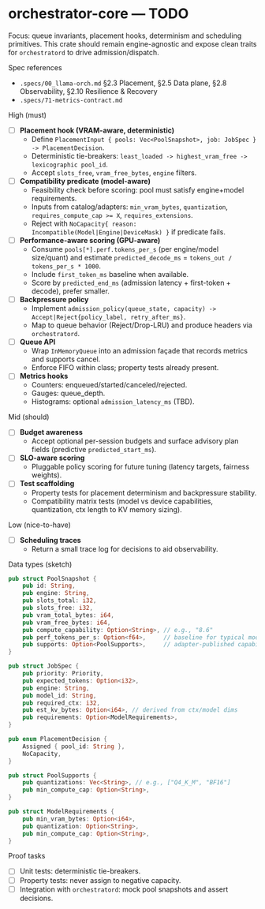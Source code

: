 # orchestrator-core — TODO

Focus: queue invariants, placement hooks, determinism and scheduling primitives. This crate should remain engine-agnostic and expose clean traits for `orchestratord` to drive admission/dispatch.

Spec references
- `.specs/00_llama-orch.md` §2.3 Placement, §2.5 Data plane, §2.8 Observability, §2.10 Resilience & Recovery
- `.specs/71-metrics-contract.md`

High (must)
- [ ] **Placement hook (VRAM-aware, deterministic)**
  - Define `PlacementInput { pools: Vec<PoolSnapshot>, job: JobSpec } -> PlacementDecision`.
  - Deterministic tie-breakers: `least_loaded -> highest_vram_free -> lexicographic pool_id`.
  - Accept `slots_free`, `vram_free_bytes`, `engine` filters.
- [ ] **Compatibility predicate (model-aware)**
  - Feasibility check before scoring: pool must satisfy engine+model requirements.
  - Inputs from catalog/adapters: `min_vram_bytes`, `quantization`, `requires_compute_cap >= X`, `requires_extensions`.
  - Reject with `NoCapacity{ reason: Incompatible(Model|Engine|DeviceMask) }` if predicate fails.
- [ ] **Performance-aware scoring (GPU-aware)**
  - Consume `pools[*].perf.tokens_per_s` (per engine/model size/quant) and estimate `predicted_decode_ms` = `tokens_out / tokens_per_s * 1000`.
  - Include `first_token_ms` baseline when available.
  - Score by `predicted_end_ms` (admission latency + first-token + decode), prefer smaller.
- [ ] **Backpressure policy**
  - Implement `admission_policy(queue_state, capacity) -> Accept|Reject{policy_label, retry_after_ms}`.
  - Map to queue behavior (Reject/Drop-LRU) and produce headers via `orchestratord`.
- [ ] **Queue API**
  - Wrap `InMemoryQueue` into an admission façade that records metrics and supports cancel.
  - Enforce FIFO within class; property tests already present.
- [ ] **Metrics hooks**
  - Counters: enqueued/started/canceled/rejected.
  - Gauges: queue_depth.
  - Histograms: optional `admission_latency_ms` (TBD).

Mid (should)
- [ ] **Budget awareness**
  - Accept optional per-session budgets and surface advisory plan fields (predictive `predicted_start_ms`).
- [ ] **SLO-aware scoring**
  - Pluggable policy scoring for future tuning (latency targets, fairness weights).
- [ ] **Test scaffolding**
  - Property tests for placement determinism and backpressure stability.
  - Compatibility matrix tests (model vs device capabilities, quantization, ctx length to KV memory sizing).

Low (nice-to-have)
- [ ] **Scheduling traces**
  - Return a small trace log for decisions to aid observability.

Data types (sketch)
```rust
pub struct PoolSnapshot {
    pub id: String,
    pub engine: String,
    pub slots_total: i32,
    pub slots_free: i32,
    pub vram_total_bytes: i64,
    pub vram_free_bytes: i64,
    pub compute_capability: Option<String>, // e.g., "8.6"
    pub perf_tokens_per_s: Option<f64>,     // baseline for typical model size/quant
    pub supports: Option<PoolSupports>,     // adapter-published capabilities
}

pub struct JobSpec {
    pub priority: Priority,
    pub expected_tokens: Option<i32>,
    pub engine: String,
    pub model_id: String,
    pub required_ctx: i32,
    pub est_kv_bytes: Option<i64>, // derived from ctx/model dims
    pub requirements: Option<ModelRequirements>,
}

pub enum PlacementDecision {
    Assigned { pool_id: String },
    NoCapacity,
}

pub struct PoolSupports {
    pub quantizations: Vec<String>, // e.g., ["Q4_K_M", "BF16"]
    pub min_compute_cap: Option<String>,
}

pub struct ModelRequirements {
    pub min_vram_bytes: Option<i64>,
    pub quantization: Option<String>,
    pub min_compute_cap: Option<String>,
}
```

Proof tasks
- [ ] Unit tests: deterministic tie-breakers.
- [ ] Property tests: never assign to negative capacity.
- [ ] Integration with `orchestratord`: mock pool snapshots and assert decisions.
